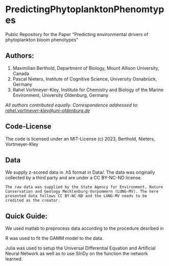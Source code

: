 # PredictingPhytoplanktonPhenomtypes
Public Repository for the Paper "Predicting environmental drivers of phytoplankton bloom phenotypes"

## Authors: 
1. Maximilian Berthold, Department of Biology, Mount Allison University, Canada
1. Pascal Nieters, Institute of Cognitive Science, University Osnabrück, Germany
1. Rahel Vortmeyer-Kley, Institute for Chemistry and Biology of the Marine Environment, University Oldenburg, Germany

*All authors contributed equally. Correspondence addressed to: rahel.vortmeyer-kley@uni-oldenburg.de*

## Code-License
The code is licensed under an MIT-License (c) 2023, Berthold, Nieters, Vortmeyer-Kley

## Data
We supply z-scored data in .h5 format in Data/. The data was originally collected by a third party and are under a CC BY-NC-ND license.
```
The raw data was supplied by the State Agency for Environment, Nature Conservation and Geology Mecklenburg-Vorpommern (LUNG-MV). The here presented data follows CC BY-NC-ND and the LUNG-MV needs to be credited as the creator.
```

## Quick Guide:
We used matlab to preprocess data according to the procedure desribed in 

R was used to fit the GAMM model to the data.

Julia was used to setup the Universal Differential Equation and Artificial Neural Network as well as to use SInDy on the function the network learned.